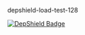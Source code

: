 depshield-load-test-128

[![DepShield Badge](https://cpeters2.dev.depshield.sonatype.org/badges/depshield-load-cpeters2d/depshield-load-test-128/depshield.svg)](https://sonatype.github.io/depshield-github-pages)
